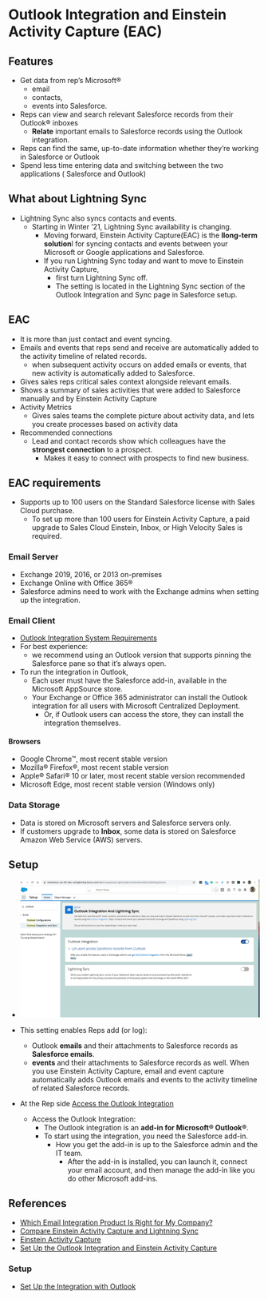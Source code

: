 # Outlook Integration and Einstein Activity Capture (EAC)

## Features
- Get data from rep’s Microsoft® 
    - email
    - contacts, 
    - events 
into Salesforce. 
- Reps can view and search relevant Salesforce records from their Outlook® inboxes
    - **Relate** important emails to Salesforce records using the Outlook integration. 
- Reps can find the same, up-to-date information whether they’re working in Salesforce or Outlook
- Spend less time entering data and switching between the two applications ( Salesforce and Outlook)

## What about Lightning Sync
- Lightning Sync also syncs contacts and events. 
    - Starting in Winter ’21, Lightning Sync availability is changing. 
        - Moving forward, Einstein Activity Capture(EAC) is the **llong-term solution**l for syncing contacts and events between your Microsoft or Google applications and Salesforce. 
        - If you run Lightning Sync today and want to move to Einstein Activity Capture, 
            - first turn Lightning Sync off. 
             - The setting is located in the Lightning Sync section of the Outlook Integration and Sync page in Salesforce setup.

## EAC
- It is more than just contact and event syncing.
- Emails and events that reps send and receive are automatically added to the activity timeline of related records.
    - when subsequent activity occurs on added emails or events, that new activity is automatically added to Salesforce.
- Gives sales reps critical sales context alongside relevant emails.
- Shows a summary of sales activities that were added to Salesforce manually and by Einstein Activity Capture
- Activity Metrics
    - Gives sales teams the complete picture about activity data, and lets you create processes based on activity data
- Recommended connections
    - Lead and contact records show which colleagues have the **strongest connection** to a prospect.
        - Makes it easy to connect with prospects to find new business.

## EAC requirements
- Supports up to 100 users on the Standard Salesforce license with Sales Cloud purchase. 
    - To set up more than 100 users for Einstein Activity Capture, a paid upgrade to Sales Cloud Einstein, Inbox, or High Velocity Sales is required.

### Email Server
- Exchange 2019, 2016, or 2013 on-premises
- Exchange Online with Office 365®
- Salesforce admins need to work with the Exchange admins when setting up the integration.
### Email Client
- [Outlook Integration System Requirements](https://help.salesforce.com/articleView?id=sf.app_for_outlook_system_requirements.htm&type=5)
- For best experience:
    -  we recommend using an Outlook version that supports pinning the Salesforce pane so that it’s always open.
- To run the integration in Outlook, 
    - Each user must have the Salesforce add-in, available in the Microsoft AppSource store. 
    - Your Exchange or Office 365 administrator can install the Outlook integration for all users with Microsoft Centralized Deployment. 
        - Or, if Outlook users can access the store, they can install the integration themselves.
#### Browsers
- Google Chrome™, most recent stable version
- Mozilla® Firefox®, most recent stable version
- Apple® Safari® 10 or later, most recent stable version recommended
- Microsoft Edge, most recent stable version (Windows only)

### Data Storage
- Data is stored on Microsoft servers and Salesforce servers only. 
- If customers upgrade to **Inbox**, some data is stored on Salesforce Amazon Web Service (AWS) servers.



## Setup
- ![oi-eac-1](img/oi-eac-1.png)
-   This setting enables Reps add (or log):
    - Outlook **emails** and their attachments to Salesforce records as **Salesforce emails**. 
    - **events** and their attachments to Salesforce records as well. When you use Einstein Activity Capture, email and event capture automatically adds Outlook emails and events to the activity timeline of related Salesforce records.

- At the Rep side [Access the Outlook Integration](https://help.salesforce.com/articleView?id=sf.app_for_outlook_user_setup_1.htm&type=5)
    - Access the Outlook Integration:
        - The Outlook integration is an **add-in for Microsoft® Outlook®**. 
        - To start using the integration, you need the Salesforce add-in. 
            - How you get the add-in is up to the Salesforce admin and the IT team. 
                - After the add-in is installed, you can launch it, connect your email account, and then manage the add-in like you do other Microsoft add-ins.

## References

- [Which Email Integration Product Is Right for My Company?](https://help.salesforce.com/articleView?id=sf.sfo_vs_email_connect.htm&type=5)  
- [Compare Einstein Activity Capture and Lightning Sync](https://help.salesforce.com/articleView?id=sf.email_integration_admin_eac_vs_lightning_sync.htm&type=5)
- [Einstein Activity Capture](https://help.salesforce.com/articleView?id=sf.einstein_sales_aac.htm&type=5)
- [Set Up the Outlook Integration and Einstein Activity Capture](https://trailhead.salesforce.com/en/content/learn/modules/outlook_integration/outlook_integration_unit_3)

### Setup
- [Set Up the Integration with Outlook](https://help.salesforce.com/articleView?id=sf.app_for_outlook_setup_parent.htm&type=5) 

